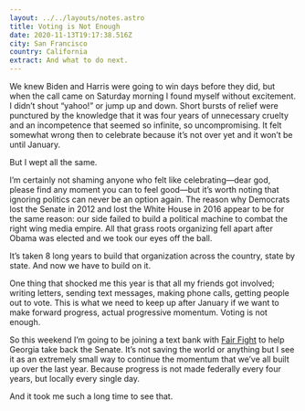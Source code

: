 ```yaml
---
layout: ../../layouts/notes.astro
title: Voting is Not Enough
date: 2020-11-13T19:17:38.516Z
city: San Francisco
country: California
extract: And what to do next.
---
```


We knew Biden and Harris were going to win days before they did, but when the call came on Saturday morning I found myself without excitement. I didn’t shout “yahoo!” or jump up and down. Short bursts of relief were punctured by the knowledge that it was four years of unnecessary cruelty and an incompetence that seemed so infinite, so uncompromising. It felt somewhat wrong then to celebrate because it’s not over yet and it won’t be until January.

But I wept all the same.

I’m certainly not shaming anyone who felt like celebrating—dear god, please find any moment you can to feel good—but it’s worth noting that ignoring politics can never be an option again. The reason why Democrats lost the Senate in 2012 and lost the White House in 2016 appear to be for the same reason: our side failed to build a political machine to combat the right wing media empire. All that grass roots organizing fell apart after Obama was elected and we took our eyes off the ball.

It’s taken 8 long years to build that organization across the country, state by state. And now we have to build on it.

One thing that shocked me this year is that all my friends got involved; writing letters, sending text messages, making phone calls, getting people out to vote. This is what we need to keep up after January if we want to make forward progress, actual progressive momentum. Voting is not enough.

So this weekend I’m going to be joining a text bank with [Fair Fight](https://fairfight.com) to help Georgia take back the Senate. It’s not saving the world or anything but I see it as an extremely small way to continue the momentum that we’ve all built up over the last year. Because progress is not made federally every four years, but locally every single day.

And it took me such a long time to see that.
